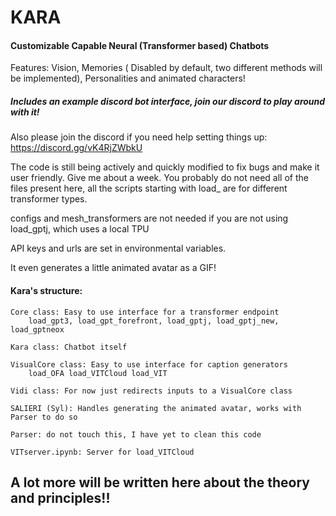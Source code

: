 # KARA

#### Customizable Capable Neural (Transformer based) Chatbots

Features: Vision, Memories ( Disabled by default, two different methods will be implemented), Personalities and animated characters!

##### Includes an example discord bot interface, join our discord to play around with it!

Also please join the discord if you need help setting things up: https://discord.gg/vK4RjZWbkU

The code is still being actively and quickly modified to fix bugs and make it user friendly. Give me about a week.
You probably do not need all of the files present here, all the scripts starting with load_ are for 
different transformer types.

configs and mesh_transformers are not needed if you are not using load_gptj, which uses a local TPU

API keys and urls are set in environmental variables.

It even generates a little animated avatar as a GIF!


#### Kara's structure:
    Core class: Easy to use interface for a transformer endpoint
        load_gpt3, load_gpt_forefront, load_gptj, load_gptj_new, load_gptneox
    
    Kara class: Chatbot itself
    
    VisualCore class: Easy to use interface for caption generators
        load_OFA load_VITCloud load_VIT
        
    Vidi class: For now just redirects inputs to a VisualCore class
    
    SALIERI (Syl): Handles generating the animated avatar, works with Parser to do so
    
    Parser: do not touch this, I have yet to clean this code
    
    VITserver.ipynb: Server for load_VITCloud

## A lot more will be written here about the theory and principles!!
